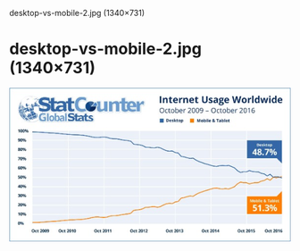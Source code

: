 desktop-vs-mobile-2.jpg (1340×731)

# desktop-vs-mobile-2.jpg (1340×731)

![](../_resources/27eea101df3e621c9bd7c45505762b65.jpg)
